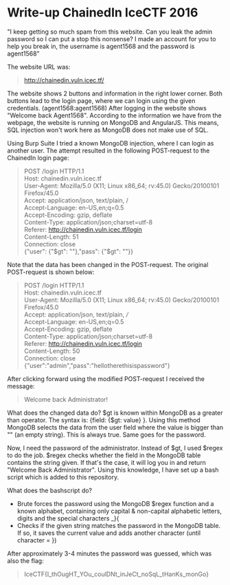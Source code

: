 # Write-up ChainedIn IceCTF 2016

"I keep getting so much spam from this website. Can you leak the admin password so I can put a stop this nonsense? I made an account for you to help you break in, the username is agent1568 and the password is agent1568"

The website URL was:
> http://chainedin.vuln.icec.tf/

The website shows 2 buttons and information in the right lower corner. Both buttons lead to the login page, where we can login using the given credentials. (agent1568:agent1568)
After logging in the website shows "Welcome back Agent1568". According to the information we have from the webpage, the website is running on MongoDB and AngularJS. This means, SQL injection won't work here as MongoDB does not make use of SQL.

Using Burp Suite I tried a known MongoDB injection, where I can login as another user.
The attempt resulted in the following POST-request to the ChainedIn login page:

>POST /login HTTP/1.1 <br/>
Host: chainedin.vuln.icec.tf <br/>
User-Agent: Mozilla/5.0 (X11; Linux x86_64; rv:45.0) Gecko/20100101 Firefox/45.0 <br/>
Accept: application/json, text/plain, / <br/>
Accept-Language: en-US,en;q=0.5 <br/>
Accept-Encoding: gzip, deflate <br/>
Content-Type: application/json;charset=utf-8 <br/>
Referer: http://chainedin.vuln.icec.tf/login <br/>
Content-Length: 51 <br/>
Connection: close <br/>
{"user": {"$gt": ""},"pass": {"$gt": ""}}

Note that the data has been changed in the POST-request. The original POST-request is shown below:

> POST /login HTTP/1.1 <br/>
Host: chainedin.vuln.icec.tf <br/>
User-Agent: Mozilla/5.0 (X11; Linux x86_64; rv:45.0) Gecko/20100101 Firefox/45.0 <br/>
Accept: application/json, text/plain, */* <br/>
Accept-Language: en-US,en;q=0.5 <br/>
Accept-Encoding: gzip, deflate <br/>
Content-Type: application/json;charset=utf-8 <br/>
Referer: http://chainedin.vuln.icec.tf/login <br/>
Content-Length: 50 <br/>
Connection: close <br/>
{"user":"admin","pass":"hellotherethisispassword"}

After clicking forward using the modified POST-request I received the message:
>Welcome back Administrator!

What does the changed data do? $gt is known within MongoDB as a greater than operator. The syntax is: {field: {$gt: value} }. Using this method MongoDB selects the data from the user field where the value is bigger than "" (an empty string).
This is always true. Same goes for the password.

Now, I need the password of the administrator. Instead of $gt, I used $regex to do the job. $regex checks whether the field in the MongoDB table contains the string given. If that's the case, it will log you in and return "Welcome Back Administrator".
Using this knowledge, I have set up a bash script which is added to this repository.

What does the bashscript do?
* Brute forces the password using the MongoDB $regex function and a known alphabet, containing only capital & non-capital alphabetic letters, digits and the special characters _}{
* Checks if the given string matches the password in the MongoDB table. If so, it saves the current value and adds another character (until character = })

After approximately 3-4 minutes the password was guessed, which was also the flag:
> IceCTF{I_thOugHT_YOu_coulDNt_inJeCt_noSqL_tHanKs_monGo}
